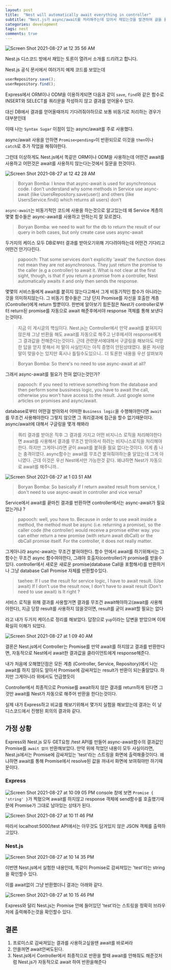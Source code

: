 ```yaml
---
layout: post
title:  "Nest will automatically await everything in controller"
subtitle: "Nest.js가 async/await를 처리해주는데 있어서 재밌는것을 발견하여 글을 올립니다."
categories: development
tags: nest
comments: true
---
```


![Screen Shot 2021-08-27 at 12 35 56 AM](https://user-images.githubusercontent.com/44861205/130992728-5260bed8-9963-4eff-b8da-d626b1bbc2ff.png)

Nest.js 디스코드 방에서 재밌는 토론이 열려서 소개를 드리려고 합니다.

Nest.js 공식 문서에서 여러가지 예제 코드를 보았는데 

```javascript
userRepository.save();
userRepository.find();
```



Express에서 ORM이나 ODM을 이용하게되면 다음과 같이 `save`, `find`와 같은 함수로 INSERT와 SELECT를 쿼리문을 작성하지 않고 결과를 얻어올수 있다.

대신 DB에서 결과를 얻어올때까지 기다려줘야하므로 보통 비동기로 처리하는 경우가 대부분인데

이때 나는 `Syntax Sugar` 이점이 있는 async/await를 주로 사용했다.

async/await 사용을 안하면 `Promise<pending>`이 반환되므로 이것을 `then`이나 `catch`로 추가 작업을 해줘야한다.

그런데 이상하게도 Nest.js에서 똑같은 ORM이나 ODM을 사용하는데 어떤건 await를 사용하고 어떤것은 await를 사용하지 않는다는것에서 질문을 한것이다.

![Screen Shot 2021-08-27 at 12 42 28 AM](https://user-images.githubusercontent.com/44861205/130993658-c1af072d-2df7-4bdc-b59b-14cf38addc1a.png)

> Boryan Bomba: 
I know that async-await is used for asynchronous code. I don't understand why some methods in Service use async-await (like UsersRepository.save(user)) and others (like UsersService.find() which returns all users) don't

`async-await`는 비동기적인 코드에 사용을 하는것으로 알고있는데 왜 Service 계층의 몇몇 함수들은 async-await를 사용하고 안하는지 잘 모르겠다.

> Boryan Bomba:
we need to wait for the db to return the result of our query in both cases, but only create case uses async-await

두가지의 케이스 모두 DB로부터 결과를 받아오기위해 기다려야하는데 어떤건 기다리고 어떤건 안기다린다.

> papooch:
That some services don't explicitly 'await' the function does not mean they are not asynchronous. They just return the promise to the caller (e.g a controller) to await it. What is not clear at the first sight, though, is that if you return a promise from a controller, Nest automatically awaits it and only then sends the response.

몇몇의 서비스들에게 await를 붙히지 않는다고해서 그게 비동기적인 함수가 아니라는것을 의미하지않는다. 그 비동기 함수들은 그냥 단지 Promise를 자신을 호출한 계층(Controller)에게 return 할뿐이다. 한번에 알아보기 힘든점은 Nest가 controller로부터 return된 promise를 자동으로 await 해준후에서야 response 객체를 통해 보낸다는것이다.

> 지금 이 게시글의 핵심이다. Nest.js는 Controller에서 만약 await를 붙혀지지 않은채 그냥 반환을 해도 await를 자동으로 해주고 난후에서야 response에게 그 결과값을 전해준다는것이다. 근데 관련문서에대해서 구글링을 해보아도 마땅한 답을 얻지 못해서 저 말이 사실인지는 아직 증명이 안된상태였다. 물론 저사람 말이 맞을수는 있지만 혹시나 틀릴수도있으니.. 더 토론한 내용을 우선 살펴보자

> Boryan Bomba:
So there's no need to use async-await at all? 

그래서 async-await를 필요가 전혀 없다는것인가?

> papooch: 
if you need to retrieve something from the database and then perform some bussiness logic, you have to await the call, otherwise you won't have access to the result. Just google some articles on promises and async/await.

database로부터 어떤걸 받아와서 어떠한 `Business logic`을 수행해야한다면 `await`를 무조건 사용해야한다 그렇지 않으면 그 쿼리결과에 접근을 할수 없기때문이다. async/await에 대해서 구글링을 몇개 해봐라

> 쿼리 결과를 받아온 직후 그 결과를 가지고 어떤 비지니스 로직을 처리해야한다면 await를 사용해서 결과를 무조건 받아와서 하려는 비지니스로직을 처리해야한다. 하지만 그게아니라면 굳이 await를 붙혀줄 필요 없다는것이다. 이게 좀 나는 충격이였다. async함수는 await를 무조건 붙혀줘야하는줄 알았는데 그게 아니였다. 근데 이것은 우선 Nest에서만 가능한것 같다. 왜냐하면 Nest가 자동으로 await를 해주니까..

![Screen Shot 2021-08-27 at 1 03 51 AM](https://user-images.githubusercontent.com/44861205/130996824-3fb4fa3b-6b78-4113-968c-b520a315caae.png)

> Boryan Bomba:
So basically if I return awaited result from service, I don't need to use async-await in controller and vice versa?

Service에서 await를 끝마친 결과를 반환하면 controller에서는 async-await가 필요 없는거냐 ?

> papooch:
well, you have to. Because in order to use await inside a method, the method must be async (i.e. returning a promise), so the caller code (the controller) would receive a promise either way.
you can either return a new promise (with return await dbCall) or the dbCall promise itself. For the controller, it does not really matter.

그게아니라 async-await는 무조건 붙혀야한다. 함수 안에서 await를 하기위해서는 그 함수는 무조건 async 함수여야한다, 그래야 호출자(controller)가 promise를 받을수있다. controller에서 새로운 새로운 promise(database Call을 포함해서)를 반환하거나 그냥 database Call Promise 자체를 반환할수있다.

> taehee: If I use the result for service logic, I have to await result. (Use await)
If I don't use the result now, I don't have to await result (Don't need to use await)
is It right ?

서비스 로직을 위해 결과를 사용할거면 결과를 무조건 await해야하고(await를 사용해야한다),
지금 당장 result를 사용하지 않을것이면, result를 굳이 await할 필요는 없다

라고 내가 두가지 케이스로 정리를 해보았다. 답장으로 `yup`이라는 답변을 받았으며 이제 확실히 이해가 되었다.

![Screen Shot 2021-08-27 at 1 09 40 AM](https://user-images.githubusercontent.com/44861205/130997714-c8f60533-83fd-458d-a328-a31a235268a0.png)


결론은 Nest.js에서 Controller는 Promise를 만약 await를 하지않고 결과를 반환한다면, 자동적으로 Nest에서 await한 결과값을 클라이언트에게 response해준다.

내가 처음에 오해했던점은 모든 계층 (Controller, Service, Repository)에서 나는 await를 하지 않아도 알아서 
Promise에 감싸져있는 result가 반환이 되는줄알았다. 하지만 그게아니라 위에서도 언급했듯이

Controller에서 최종적으로 Promise를 await하지 않은 결과를 return하게 된다면 그것만 await를 Nest가 자동으로 해주어 반환을 한다는것이다.

실제 내가 Express하고 비교를 해보기위해서 몇가지 실험을 해보았는데 결과는 이 날 디스코드에서 진행된 회의의 결과와 같다.

## 가정 상황

Express와 Nest.js 모두 GET요청 /test API를 만들어 async-await함수의 결과값인 Promise를 `await 없이` 반환해보았다. 만약 위에 적었던 내용이 모두 사실이라면, Nest.js에서는 Promise에 감싸져있는 'test'라는 스트링을 화면에 출력해줄것이다. 왜냐하면 await를 통해 Promise에서 resolve된 값을 꺼내서 화면에 보여줘야만 하기때문이다.

### Express

![Screen Shot 2021-08-27 at 10 09 05 PM](https://user-images.githubusercontent.com/44861205/131132221-9371901d-a468-4b16-bc39-d13abe40bbb5.png)
console 창에 보면 `Promise { 'string' }`가 찍혔으며 await를 하지않고 response 객체에 send함수를 호출했기때문에 Promise가 그대로 남아있는 상태가 된다. 

![Screen Shot 2021-08-27 at 10 11 46 PM](https://user-images.githubusercontent.com/44861205/131132556-6b7ab344-8975-4964-bf88-fe587e105ea1.png)


따라서 localhost:5000/test API에서는 아무것도 담겨있지 않은 JSON 객체를 출력하고있다.

### Nest.js

![Screen Shot 2021-08-27 at 10 14 35 PM](https://user-images.githubusercontent.com/44861205/131133027-cbf3f82f-8db9-491b-b4ef-1802508fcbd9.png)

이번엔 Nest.js에서 실험한 내용인데, 똑같이 Promise로 감싸져있는 'test'라는 string을 확인할수 있다.

이를 await없이 그냥 반환했더니 결과는 아래와 같다.

![Screen Shot 2021-08-27 at 10 15 46 PM](https://user-images.githubusercontent.com/44861205/131133182-885a907f-8d63-4912-9596-1e229067170d.png)

Express와 달리 Nest.js는 Promise 안에 들어있던 'test'라는 스트링을 정확히 브라우저에 출력해주는것을 확인할수 있다.

## 결론

1. 프로미스로 감싸져있는 결과를 사용하고싶을땐 await를 바로써라
2. 안쓸꺼면 await안써도된다.
3. Nest.js에서 Controller에서  최종적으로 반환을 할때 await를 안해줘도 해준것처럼 Nest.js가 자동적으로 await 하여 반환을해준다